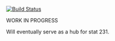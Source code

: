[![Build Status](https://travis-ci.com/rstudio/bookdown-demo.svg?branch=master)](https://travis-ci.com/rstudio/bookdown-demo)

WORK IN PROGRESS

Will eventually serve as a hub for stat 231.

